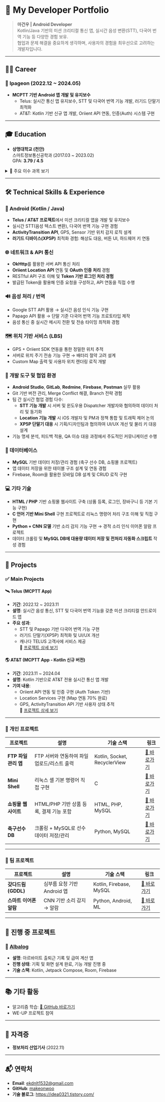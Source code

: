 # 📌 My Developer Portfolio

> **마건우 | Android Developer**  
> Kotlin/Java 기반의 미션 크리티컬 통신 앱, 실시간 음성 변환(STT), 다국어 번역 기능 등 다양한 경험 보유.  
> 협업과 문제 해결을 중요하게 생각하며, 사용자의 경험을 최우선으로 고려하는 개발자입니다.

---

## 🧑‍💼 Career

### 📍 Ipageon (2022.12 ~ 2024.05)
- **MCPTT 기반 Android 앱 개발 및 유지보수**
  - Telus: 실시간 통신 앱 유지보수, STT 및 다국어 번역 기능 개발, 러기드 단말기 최적화
  - AT&T: Kotlin 기반 신규 앱 개발, Oriient API 연동, 인증(Auth) 시스템 구현

---

## 🎓 Education

- **상명대학교 (천안)**  
  스마트정보통신공학과 (2017.03 ~ 2023.02)  
  GPA: **3.79 / 4.5**

<details>
<summary>📘 주요 이수 과목 보기</summary>

| 연도 | 과목 |
|------|------|
| 2017 | C 프로그래밍 (A+), Python 기초 (B+), Java OOP (B+) |
| 2018 | Java GUI 앱 (A+), HTML 웹 프로그래밍 (A) |
| 2020 | PHP + MySQL 쇼핑몰 개발 (B) |
| 2021 | MySQL DB 설계 (A+), Android 앱 개발(GDDL) (A+), 자료구조 (A+), MiniShell (A+) |
| 2022 | 이어폰 경적 알람 (B), JavaScript 프레임워크 개발 (A+) |

</details>

---

## 🛠 Technical Skills & Experience

### 📱 Android (Kotlin / Java)
- **Telus / AT&T 프로젝트**에서 미션 크리티컬 앱을 개발 및 유지보수
- 실시간 STT(음성 텍스트 변환), 다국어 번역 기능 구현 경험
- **ActivityTransition API**, GPS, Sensor 기반 위치 감지 로직 설계
- **러기드 디바이스(XP5P)** 최적화 경험: 해상도 대응, 버튼 UI, 하드웨어 키 연동

### 🌐 네트워크 & API 통신
- **OkHttp**를 활용한 서버 API 통신 처리
- **Oriient Location API** 연동 및 **OAuth 인증 처리** 경험
- RESTful API 구조 이해 및 **Token 기반 로그인 처리 경험**
- 발급된 Token을 활용해 인증 요청을 구성하고, API 연동을 직접 수행

### 🔊 음성 처리 / 번역
- Google STT API 활용 → 실시간 음성 인식 기능 구현
- Papago API 활용 → 단말 기준 다국어 번역 기능 프로토타입 제작
- 음성 통신 중 실시간 메시지 전환 및 전송 타이밍 최적화 경험

### 🗺️ 위치 기반 서비스 (LBS)
- GPS + Oriient SDK 연동을 통한 정밀한 위치 추적
- 서버로 위치 주기 전송 기능 구현 → 배터리 절약 고려 설계
- Custom Map 출력 및 사용자 위치 렌더링 로직 개발

### 🧰 개발 도구 및 협업 환경
- **Android Studio**, **GitLab**, **Redmine**, **Firebase**, **Postman** 실무 활용
- Git 기반 버전 관리, Merge Conflict 해결, Branch 전략 경험
- 팀 간 실시간 협업 경험 다수:
  - **STT 기능 개발** 시 서버 및 윈도우용 Dispatcher 개발자와 협의하여 데이터 처리 및 동기화
  - **Location 기능 개발** 시 iOS 개발자 및 PM과 정책 통합 및 트래픽 제어 논의
  - **XP5P 단말기 대응** 시 기획/디자인팀과 협의하여 UI/UX 개선 및 물리 키 대응 설계
- 기능 명세 분석, 피드백 적용, QA 이슈 대응 과정에서 주도적인 커뮤니케이션 수행

### 💾 데이터베이스
- **MySQL** 기반 데이터 저장/관리 경험 (축구 선수 DB, 쇼핑몰 프로젝트)
- 앱 데이터 저장을 위한 테이블 구조 설계 및 연동 경험
- Firebase, Room을 활용한 모바일 DB 설계 및 CRUD 로직 구현

### 💻 기타 기술
- **HTML / PHP** 기반 쇼핑몰 웹사이트 구축 (상품 등록, 로그인, 장바구니 등 기본 기능 구현)
- **C 언어 기반 Mini Shell** 구현 프로젝트로 리눅스 명령어 처리 구조 이해 및 직접 구현
- **Python + CNN 모델** 기반 소리 감지 기능 구현 → 경적 소리 인식 이어폰 알람 프로젝트
- 데이터 크롤링 및 **MySQL DB에 대용량 데이터 저장 및 전처리 자동화 스크립트** 작성 경험

---

## 📂 Projects

### ✅ Main Projects

#### 🛰️ Telus (MCPTT App)
- **기간**: 2022.12 ~ 2023.11  
- **설명**: 실시간 음성 통신, STT 및 다국어 번역 기능을 갖춘 미션 크리티컬 안드로이드 앱  
- **주요 성과**:
  - STT 및 Papago 기반 다국어 번역 기능 구현
  - 러기드 단말기(XP5P) 최적화 및 UI/UX 개선
  - 캐나다 TELUS 고객사에 서비스 제공  
🔗 [프로젝트 상세 보기](https://github.com/makeonwoo/MyPortfolio/blob/main/Telus.md)

#### 🌎 AT&T (MCPTT App - Kotlin 신규 버전)
- **기간**: 2023.11 ~ 2024.04  
- **설명**: Kotlin 기반으로 AT&T 전용 실시간 통신 앱 개발  
- **기여 내용**:
  - Oriient API 연동 및 인증 구현 (Auth Token 기반)
  - Location Services 구현 (Map 연동 70% 완료)
  - GPS, ActivityTransition API 기반 사용자 상태 추적  
🔗 [프로젝트 상세 보기](https://github.com/makeonwoo/MyPortfolio/blob/main/At&t.md)

---

### 🧪 개인 프로젝트

| 프로젝트 | 설명 | 기술 스택 | 링크 |
|----------|------|------------|------|
| **FTP 파일 관리 앱** | FTP 서버와 연동하여 파일 업로드/리스트 출력 | Kotlin, Socket, RecyclerView | [🔗 바로가기](https://github.com/makeonwoo/PointMobileProject) |
| **Mini Shell** | 리눅스 셸 기본 명령어 직접 구현 | C | [🔗 바로가기](https://github.com/makeonwoo/MyPortfolio/tree/main/Mini-Shell) |
| **쇼핑몰 웹사이트** | HTML/PHP 기반 상품 등록, 결제 기능 포함 | HTML, PHP, MySQL | [🔗 바로가기](https://github.com/makeonwoo/MyPortfolio/tree/main/%EC%87%BC%ED%95%91%EB%AA%B0(Web)) |
| **축구선수 DB** | 크롤링 + MySQL로 선수 데이터 저장/관리 | Python, MySQL | [🔗 바로가기](https://github.com/makeonwoo/MyPortfolio/tree/main/DataBase) |

---

### 🤝 팀 프로젝트

| 프로젝트 | 설명 | 기술 스택 | 링크 |
|----------|------|------------|------|
| **갖다드림 (GDDL)** | 심부름 요청 기반 Android 앱 | Kotlin, Firebase, MySQL | [🔗 바로가기](https://github.com/makeonwoo/MyPortfolio/blob/main/%EA%B0%96%EB%8B%A4%EB%93%9C%EB%A6%BC(GDDL)/README.md) |
| **스마트 이어폰 알람** | CNN 기반 소리 감지 → 알람 | Python, Android, ML | [🔗 바로가기](https://github.com/makeonwoo/MyPortfolio/tree/main/%EC%8A%A4%EB%A7%88%ED%8A%B8%20%EC%9D%B4%EC%96%B4%ED%8F%B0) |

---

## 🧩 진행 중 프로젝트

### 💼 [Albalog](https://github.com/makeonwoo/Albalog)
- **설명**: 아르바이트 출퇴근 기록 및 급여 계산 앱
- **진행 상태**: 기획 및 화면 설계 완료, 기능 개발 진행 중
- **기술 스택**: Kotlin, Jetpack Compose, Room, Firebase

---

## 📚 기타 활동

- 알고리즘 학습: [🔗 GitHub 바로가기](https://github.com/makeonwoo/Algorithm)
- WE-UP 프로젝트 참여

---

## 📄 자격증

- **정보처리 산업기사** (2022.11)

---

## 📬 연락처

- **Email**: ekdnlt1532@gmail.com  
- **GitHub**: [makeonwoo](https://github.com/makeonwoo)  
- **기술 블로그**: https://idea0321.tistory.com/

